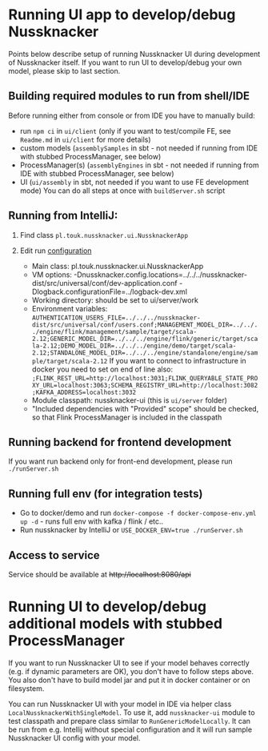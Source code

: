 # Running UI app to develop/debug Nussknacker

Points below describe setup of running Nussknacker UI during development of Nussknacker itself.
If you want to run UI to develop/debug your own model, please skip to last section.

## Building required modules to run from shell/IDE

Before running either from console or from IDE you have to manually build:
- run `npm ci` in `ui/client` (only if you want to test/compile FE, see `Readme.md` in `ui/client` for more details)
- custom models (```assemblySamples``` in sbt - not needed if running from IDE with stubbed ProcessManager, see below)
- ProcessManager(s) (```assemblyEngines``` in sbt - not needed if running from IDE with stubbed ProcessManager, see below)
- UI (```ui/assembly``` in sbt, not needed if you want to use FE development mode)
You can do all steps at once with ```buildServer.sh``` script

## Running from IntelliJ:
1. Find class `pl.touk.nussknacker.ui.NussknackerApp`
2. Edit run [configuration](https://www.jetbrains.com/help/idea/run-debug-configurations.html)

    * Main class:         pl.touk.nussknacker.ui.NussknackerApp
    * VM options:         -Dnussknacker.config.locations=../../../nussknacker-dist/src/universal/conf/dev-application.conf -Dlogback.configurationFile=../logback-dev.xml
    * Working directory:  should be set to ui/server/work
    * Environment variables: 
```AUTHENTICATION_USERS_FILE=../../../nussknacker-dist/src/universal/conf/users.conf;MANAGEMENT_MODEL_DIR=../../../engine/flink/management/sample/target/scala-2.12;GENERIC_MODEL_DIR=../../../engine/flink/generic/target/scala-2.12;DEMO_MODEL_DIR=../../../engine/demo/target/scala-2.12;STANDALONE_MODEL_DIR=../../../engine/standalone/engine/sample/target/scala-2.12```
If you want to connect to infrastructure in docker you need to set on end of line also:
```;FLINK_REST_URL=http://localhost:3031;FLINK_QUERYABLE_STATE_PROXY_URL=localhost:3063;SCHEMA_REGISTRY_URL=http://localhost:3082;KAFKA_ADDRESS=localhost:3032```
    * Module classpath:  nussknacker-ui (this is ```ui/server``` folder) 
    * "Included dependencies with "Provided" scope" should be checked, so that Flink ProcessManager is included in the classpath

## Running backend for frontend development
If you want run backend only for front-end development, please run `./runServer.sh`

## Running full env (for integration tests)
* Go to docker/demo and run `docker-compose -f docker-compose-env.yml up -d` - runs full env with kafka / flink / etc..
* Run nussknacker by IntelliJ or `USE_DOCKER_ENV=true ./runServer.sh`
 
## Access to service
 Service should be available at ~~http://localhost:8080/api~~

# Running UI to develop/debug additional models with stubbed ProcessManager

If you want to run Nussknacker UI to see if your model behaves correctly (e.g. if dynamic parameters are OK),
you don't have to follow steps above. You also don't have to build model jar and put it in
docker container or on filesystem.

You can run Nussknacker UI with your model in IDE via 
helper class `LocalNussknackerWithSingleModel`. To use it, add `nussknacker-ui` module to 
test classpath and prepare class similar to `RunGenericModelLocally`. 
It can be run from e.g. Intellij without special configuration and it will run sample 
Nussknacker UI config with your model.
